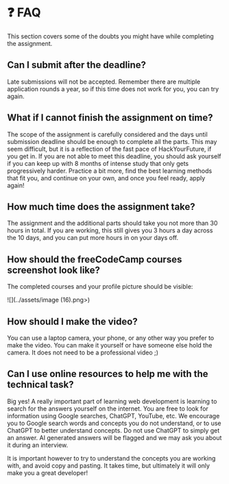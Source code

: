 # ❓ FAQ

This section covers some of the doubts you might have while completing the assignment.

## Can I submit after the deadline?

Late submissions will not be accepted. Remember there are multiple application rounds a year, so if this time does not work for you, you can try again.

## What if I cannot finish the assignment on time?

The scope of the assignment is carefully considered and the days until submission deadline should be enough to complete all the parts. This may seem difficult, but it is a reflection of the fast pace of HackYourFuture, if you get in. If you are not able to meet this deadline, you should ask yourself if you can keep up with 8 months of intense study that only gets progressively harder. Practice a bit more, find the best learning methods that fit you, and continue on your own, and once you feel ready, apply again!

## How much time does the assignment take?

The assignment and the additional parts should take you not more than 30 hours in total. If you are working, this still gives you 3 hours a day across the 10 days, and you can put more hours in on your days off.

## How should the freeCodeCamp courses screenshot look like?

The completed courses and your profile picture should be visible:

![](../assets/image (16).png>)

## How should I make the video?

You can use a laptop camera, your phone, or any other way you prefer to make the video. You can make it yourself or have someone else hold the camera. It does not need to be a professional video ;)

## Can I use online resources to help me with the technical task?

Big yes! A really important part of learning web development is learning to search for the answers yourself on the internet. You are free to look for information using Google searches, ChatGPT, YouTube, etc. We encourage you to Google search words and concepts you do not understand, or to use ChatGPT to better understand concepts. Do not use ChatGPT to simply get an answer. AI generated answers will be flagged and we may ask you about it during an interview.

It is important however to try to understand the concepts you are working with, and avoid copy and pasting. It takes time, but ultimately it will only make you a great developer!
